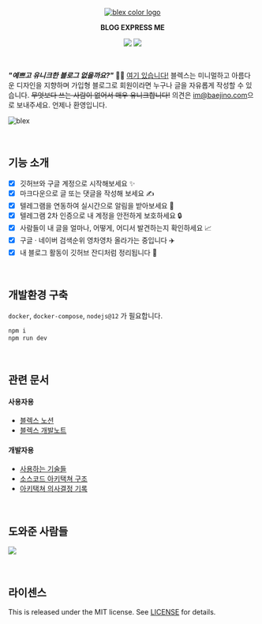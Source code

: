 

<p align="center">
    <a href="https://github.com/baealex/BLEX">
        <img alt="blex color logo" src="https://user-images.githubusercontent.com/35596687/76856570-de2b8a80-6896-11ea-8827-fc2f1966fa23.png">
    </a>
</p>

<p align="center">
    <strong>BLOG EXPRESS ME</strong>
</p>

<p align="center">
    <img src="https://img.shields.io/badge/nextjs-13.1.6-yellow?style=flat-square">
    <img src="https://img.shields.io/badge/django-4.1.7-blue?style=flat-square">
</p>

<br>

***"예쁘고 유니크한 블로그 없을까요?"*** 🙋‍♂️ [여기 있습니다!](https://blex.me) 블렉스는 미니멀하고 아름다운 디자인을 지향하며 가입형 블로그로 회원이라면 누구나 글을 자유롭게 작성할 수 있습니다. ~~무엇보다 쓰는 사람이 없어서 매우 유니크합니다!~~ 의견은 [im@baejino.com](mailto:im@baejino.com)으로 보내주세요. 언제나 환영입니다.

![blex](https://user-images.githubusercontent.com/35596687/144164653-d4ed4668-f872-4600-938d-a824bd4b8599.jpg)

<br>

## 기능 소개

- [x] 깃허브와 구글 계정으로 시작해보세요 ✨
- [x] 마크다운으로 글 또는 댓글을 작성해 보세요 ✍️
- [x] 텔레그램을 연동하여 실시간으로 알림을 받아보세요 🚀
- [x] 텔레그램 2차 인증으로 내 계정을 안전하게 보호하세요 🔒
- [x] 사람들이 내 글을 얼마나, 어떻게, 어디서 발견하는지 확인하세요 📈
- [x] 구글 · 네이버 검색순위 영차영차 올라가는 중입니다 ✈️
- [x] 내 블로그 활동이 깃허브 잔디처럼 정리됩니다 🌿

<br>

## 개발환경 구축

`docker`, `docker-compose`, `nodejs@12` 가 필요합니다.

```bash
npm i
npm run dev
```

<br>

## 관련 문서

#### 사용자용

- [블렉스 노션](https://blex.me/notion)
- [블렉스 개발노트](https://blex.me/@baealex/series/%EB%B8%94%EB%A0%89%EC%8A%A4-%EC%9D%B4%EC%95%BC%EA%B8%B0)

#### 개발자용

- [사용하는 기술들](documents/Tech-Stack.md)
- [소스코드 아키택쳐 구조](documents/Architecture.md)
- [아키택쳐 의사결정 기록](documents/Architecture-Decision-Records.md)

<br>

## 도와준 사람들

<a href="https://github.com/baealex/BLEX/graphs/contributors">
  <img src="https://contributors-img.web.app/image?repo=baealex/BLEX" />
</a>

<p><br></p>

## 라이센스

This is released under the MIT license. See [LICENSE](LICENSE) for details.
